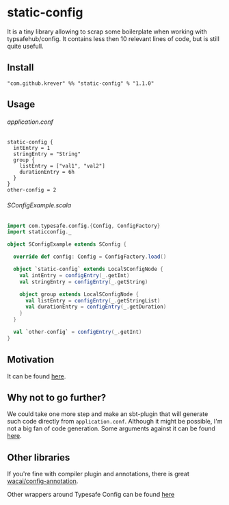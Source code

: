 # static-config
It is a tiny library allowing to scrap some boilerplate when working with typsafehub/config. It contains less then 10 relevant
lines of code, but is still quite usefull.

## Install

`"com.github.krever" %% "static-config" % "1.1.0"`


## Usage

###### application.conf
```
static-config {
  intEntry = 1
  stringEntry = "String"
  group {
    listEntry = ["val1", "val2"]
    durationEntry = 6h
  }
}
other-config = 2
```
###### SConfigExample.scala
```scala
import com.typesafe.config.{Config, ConfigFactory}
import staticconfig._

object SConfigExample extends SConfig {

  override def config: Config = ConfigFactory.load()

  object `static-config` extends LocalSConfigNode {
    val intEntry = configEntry(_.getInt)
    val stringEntry = configEntry(_.getString)

    object group extends LocalSConfigNode {
      val listEntry = configEntry(_.getStringList)
      val durationEntry = configEntry(_.getDuration)
    }
  }

  val `other-config` = configEntry(_.getInt)
}
```

## Motivation
It can be found [here](http://w.pitula.me/2016/static-config/).

## Why not to go further?
We could take one more step and make an sbt-plugin that will generate such code directly from `application.conf`.
Although it might be possible, I'm not a big fan of code generation. Some arguments against it can be found [here](http://www.codethinked.com/code-generation-should-be-the-nuclear-option).

## Other libraries
If you're fine with compiler plugin and annotations, there is great [wacai/config-annotation](https://github.com/wacai/config-annotation).

Other wrappers around Typesafe  Config can be found [here](https://github.com/typesafehub/config#scala-wrappers-for-the-java-library)

